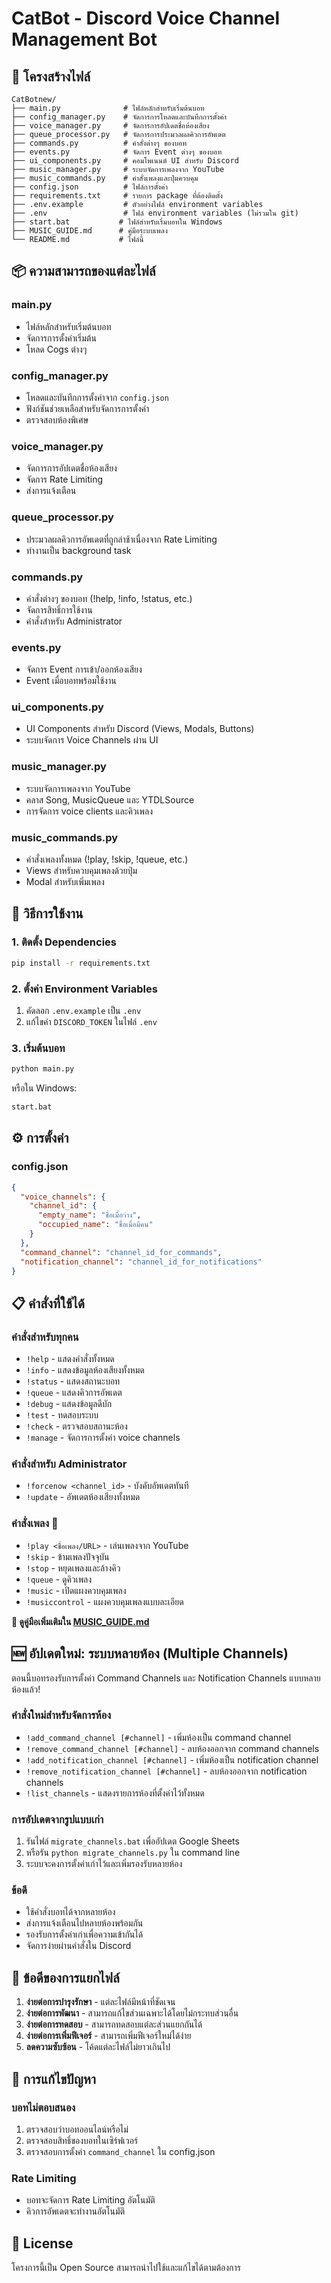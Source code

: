 # CatBot - Discord Voice Channel Management Bot

## 📁 โครงสร้างไฟล์

```
CatBotnew/
├── main.py              # ไฟล์หลักสำหรับเริ่มต้นบอท
├── config_manager.py    # จัดการการโหลดและบันทึกการตั้งค่า
├── voice_manager.py     # จัดการการอัปเดตชื่อห้องเสียง
├── queue_processor.py   # จัดการการประมวลผลคิวการอัพเดต
├── commands.py          # คำสั่งต่างๆ ของบอท
├── events.py            # จัดการ Event ต่างๆ ของบอท
├── ui_components.py     # คอมโพเนนต์ UI สำหรับ Discord
├── music_manager.py     # ระบบจัดการเพลงจาก YouTube
├── music_commands.py    # คำสั่งเพลงและปุ่มควบคุม
├── config.json          # ไฟล์การตั้งค่า
├── requirements.txt     # รายการ package ที่ต้องติดตั้ง
├── .env.example         # ตัวอย่างไฟล์ environment variables
├── .env                 # ไฟล์ environment variables (ไม่รวมใน git)
├── start.bat           # ไฟล์สำหรับเริ่มบอทใน Windows
├── MUSIC_GUIDE.md      # คู่มือระบบเพลง
└── README.md           # ไฟล์นี้
```

## 📦 ความสามารถของแต่ละไฟล์

### main.py
- ไฟล์หลักสำหรับเริ่มต้นบอท
- จัดการการตั้งค่าเริ่มต้น
- โหลด Cogs ต่างๆ

### config_manager.py
- โหลดและบันทึกการตั้งค่าจาก `config.json`
- ฟังก์ชันช่วยเหลือสำหรับจัดการการตั้งค่า
- ตรวจสอบห้องพิเศษ

### voice_manager.py
- จัดการการอัปเดตชื่อห้องเสียง
- จัดการ Rate Limiting
- ส่งการแจ้งเตือน

### queue_processor.py
- ประมวลผลคิวการอัพเดตที่ถูกล่าช้าเนื่องจาก Rate Limiting
- ทำงานเป็น background task

### commands.py
- คำสั่งต่างๆ ของบอท (!help, !info, !status, etc.)
- จัดการสิทธิ์การใช้งาน
- คำสั่งสำหรับ Administrator

### events.py
- จัดการ Event การเข้า/ออกห้องเสียง
- Event เมื่อบอทพร้อมใช้งาน

### ui_components.py
- UI Components สำหรับ Discord (Views, Modals, Buttons)
- ระบบจัดการ Voice Channels ผ่าน UI

### music_manager.py
- ระบบจัดการเพลงจาก YouTube
- คลาส Song, MusicQueue และ YTDLSource
- การจัดการ voice clients และคิวเพลง

### music_commands.py  
- คำสั่งเพลงทั้งหมด (!play, !skip, !queue, etc.)
- Views สำหรับควบคุมเพลงด้วยปุ่ม
- Modal สำหรับเพิ่มเพลง

## 🚀 วิธีการใช้งาน

### 1. ติดตั้ง Dependencies
```bash
pip install -r requirements.txt
```

### 2. ตั้งค่า Environment Variables
1. คัดลอก `.env.example` เป็น `.env`
2. แก้ไขค่า `DISCORD_TOKEN` ในไฟล์ `.env`

### 3. เริ่มต้นบอท
```bash
python main.py
```
หรือใน Windows:
```bash
start.bat
```

## ⚙️ การตั้งค่า

### config.json
```json
{
  "voice_channels": {
    "channel_id": {
      "empty_name": "ชื่อเมื่อว่าง",
      "occupied_name": "ชื่อเมื่อมีคน"
    }
  },
  "command_channel": "channel_id_for_commands",
  "notification_channel": "channel_id_for_notifications"
}
```

## 📋 คำสั่งที่ใช้ได้

### คำสั่งสำหรับทุกคน
- `!help` - แสดงคำสั่งทั้งหมด
- `!info` - แสดงข้อมูลห้องเสียงทั้งหมด
- `!status` - แสดงสถานะบอท
- `!queue` - แสดงคิวการอัพเดต
- `!debug` - แสดงข้อมูลดีบัก
- `!test` - ทดสอบระบบ
- `!check` - ตรวจสอบสถานะห้อง
- `!manage` - จัดการการตั้งค่า voice channels

### คำสั่งสำหรับ Administrator
- `!forcenow <channel_id>` - บังคับอัพเดตทันที
- `!update` - อัพเดตห้องเสียงทั้งหมด

### คำสั่งเพลง 🎵
- `!play <ชื่อเพลง/URL>` - เล่นเพลงจาก YouTube
- `!skip` - ข้ามเพลงปัจจุบัน
- `!stop` - หยุดเพลงและล้างคิว
- `!queue` - ดูคิวเพลง
- `!music` - เปิดแผงควบคุมเพลง
- `!musiccontrol` - แผงควบคุมเพลงแบบละเอียด

**📖 ดูคู่มือเพิ่มเติมใน [MUSIC_GUIDE.md](MUSIC_GUIDE.md)**

## 🆕 อัปเดตใหม่: ระบบหลายห้อง (Multiple Channels)

ตอนนี้บอทรองรับการตั้งค่า Command Channels และ Notification Channels แบบหลายห้องแล้ว!

### คำสั่งใหม่สำหรับจัดการห้อง

- `!add_command_channel [#channel]` - เพิ่มห้องเป็น command channel
- `!remove_command_channel [#channel]` - ลบห้องออกจาก command channels
- `!add_notification_channel [#channel]` - เพิ่มห้องเป็น notification channel  
- `!remove_notification_channel [#channel]` - ลบห้องออกจาก notification channels
- `!list_channels` - แสดงรายการห้องที่ตั้งค่าไว้ทั้งหมด

### การอัปเดตจากรูปแบบเก่า

1. รันไฟล์ `migrate_channels.bat` เพื่ออัปเดต Google Sheets
2. หรือรัน `python migrate_channels.py` ใน command line
3. ระบบจะคงการตั้งค่าเก่าไว้และเพิ่มรองรับหลายห้อง

### ข้อดี

- ใช้คำสั่งบอทได้จากหลายห้อง
- ส่งการแจ้งเตือนไปหลายห้องพร้อมกัน
- รองรับการตั้งค่าเก่าเพื่อความเข้ากันได้
- จัดการง่ายผ่านคำสั่งใน Discord

## 🔧 ข้อดีของการแยกไฟล์

1. **ง่ายต่อการบำรุงรักษา** - แต่ละไฟล์มีหน้าที่ชัดเจน
2. **ง่ายต่อการพัฒนา** - สามารถแก้ไขส่วนเฉพาะได้โดยไม่กระทบส่วนอื่น
3. **ง่ายต่อการทดสอบ** - สามารถทดสอบแต่ละส่วนแยกกันได้
4. **ง่ายต่อการเพิ่มฟีเจอร์** - สามารถเพิ่มฟีเจอร์ใหม่ได้ง่าย
5. **ลดความซับซ้อน** - โค้ดแต่ละไฟล์ไม่ยาวเกินไป

## 🐛 การแก้ไขปัญหา

### บอทไม่ตอบสนอง
1. ตรวจสอบว่าบอทออนไลน์หรือไม่
2. ตรวจสอบสิทธิ์ของบอทในเซิร์ฟเวอร์
3. ตรวจสอบการตั้งค่า `command_channel` ใน config.json

### Rate Limiting
- บอทจะจัดการ Rate Limiting อัตโนมัติ
- คิวการอัพเดตจะทำงานอัตโนมัติ

## 📄 License

โครงการนี้เป็น Open Source สามารถนำไปใช้และแก้ไขได้ตามต้องการ
